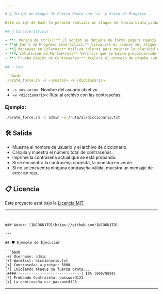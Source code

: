 ```yaml
---

# 🔐 Script de Ataque de Fuerza Bruta con `su` y Barra de Progreso

Este script de Bash te permite realizar un ataque de fuerza bruta probando una lista de contraseñas contra un usuario específico utilizando el comando `su`. Es ideal para automatizar pruebas de acceso en sistemas, mostrando una barra de progreso visual y mensajes en colores para una mejor experiencia.

## 🚀 Características

- **💥 Manejo de Ctrl+C:** El script se detiene de forma segura cuando se interrumpe con `Ctrl+C`, restaurando el cursor.
- **📊 Barra de Progreso Interactiva:** Visualiza el avance del ataque con una barra que muestra el porcentaje completado.
- **🎨 Mensajes en Colores:** Utiliza colores para mejorar la claridad de los mensajes.
- **🔍 Validación de Parámetros:** Verifica que se hayan proporcionado el nombre de usuario y el diccionario, además de asegurar que el archivo del diccionario existe.
- **⚡ Prueba Rápida de Contraseñas:** Acelera el proceso de prueba con `timeout`.

## 💡 Uso

```bash
./brute_force.sh -s <usuario> -w <diccionario>
```

- `-s <usuario>`: Nombre del usuario objetivo.
- `-w <diccionario>`: Ruta al archivo con las contraseñas.

### Ejemplo:

```bash
./brute_force.sh -s admin -w /ruta/al/diccionario.txt
```

## 🛠️ Salida

- Muestra el nombre de usuario y el archivo de diccionario.
- Calcula y muestra el número total de contraseñas.
- Imprime la contraseña actual que se está probando.
- Si se encuentra la contraseña correcta, la muestra en verde.
- Si no se encuentra ninguna contraseña válida, muestra un mensaje de error en rojo.

## 📋 Licencia

Este proyecto está bajo la [Licencia MIT](LICENSE).

---
```


### Autor: [1NCO6N1TO](https://github.com/1NCO6N1TO)

---

## 🛡️ Ejemplo de Ejecución

```bash
[+] Username: admin
[+] Wordlist: diccionario.txt
[+] Contraseñas a probar: 5000
[*] Iniciando ataque de fuerza bruta...
[####------------------------------] 10% (500/5000)
[*] Probando Contraseña: password123
[+] La contraseña es: password123
```

---
